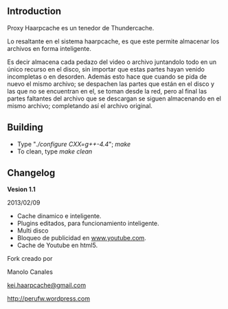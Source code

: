 Introduction
------------
Proxy Haarpcache es un tenedor de Thundercache.

Lo resaltante en el sistema haarpcache, es que este permite almacenar los archivos en forma inteligente. 

Es decir almacena cada pedazo del video o archivo juntandolo todo en un único recurso en el disco, sin importar que estas partes hayan venido incompletas o en desorden. Además esto hace que 
cuando se pida de nuevo el mismo archivo; se despachen las partes que están en el disco y las que no se encuentran en el, se toman desde la red, pero al final las partes faltantes del archivo que se descargan se siguen almacenando en el mismo archivo; completando así el archivo original. 
 

Building
--------
* Type "_./configure CXX=g++-4.4_"; _make_
* To clean, type _make clean_


Changelog
---------
__Vesion 1.1__

2013/02/09

* Cache dinamico e inteligente.
* Plugins editados, para funcionamiento inteligente.
* Multi disco
* Bloqueo de publicidad en www.youtube.com.
* Cache de Youtube en html5.

Fork creado por

Manolo Canales

kei.haarpcache@gmail.com

http://perufw.wordpress.com

